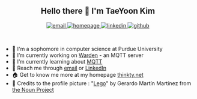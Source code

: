 <h2
  align="center"
>
  Hello there 👋 I'm TaeYoon Kim
</h2>
<p
  align="center"
>
  <a
    href="mailto:just4ink007@gmail.com"
  >
    <img
      src="https://img.shields.io/static/v1?style=flat-square&logo=gmail&label=%20&message=Email&color=fff"
      alt="email"
    >
  </a>
  <a
    href="https://thinkty.net"
  >
    <img
      src="https://img.shields.io/static/v1?style=flat-square&logo=jekyll&label=%20&message=Homepage&color=CC0000"
      alt="homepage"
    >
  </a>
  <a
    href="https://www.linkedin.com/in/thinkty/"
  >
    <img
      src="https://img.shields.io/static/v1?style=flat-square&logo=linkedin&label=%20&message=LinkedIn&color=0077B5"
      alt="linkedin"
    >
  </a>
  <a
    href="https://github.com/thinkty"
  >
    <img
      src="https://img.shields.io/static/v1?style=flat-square&logo=github&label=%20&message=Github&color=181717"
      alt="github"
    >
  </a>
</p>
<br/>

- 🏫 I'm a sophomore in computer science at Purdue University
- 🚧 I’m currently working on [Warden](https://docs.google.com/document/d/1CCaho7XLu1c27VuMRCmVzJIO-enP5MR5lbMtxfy2_mQ/edit?usp=sharing) - an MQTT server
- 📖 I’m currently learning about [MQTT](https://mqtt.org/)
- 🤙 Reach me through [email](mailto:just4ink007@gmail.com) or [LinkedIn](https://www.linkedin.com/in/thinkty/)
- 🏠 Get to know me more at my homepage [thinkty.net](https://thinkty.net/)
- 👏 Credits to the profile picture : "[Lego](https://thenounproject.com/search/?q=lego&i=327572)" by Gerardo Martín Martínez from [the Noun Project](https://thenounproject.com/)
